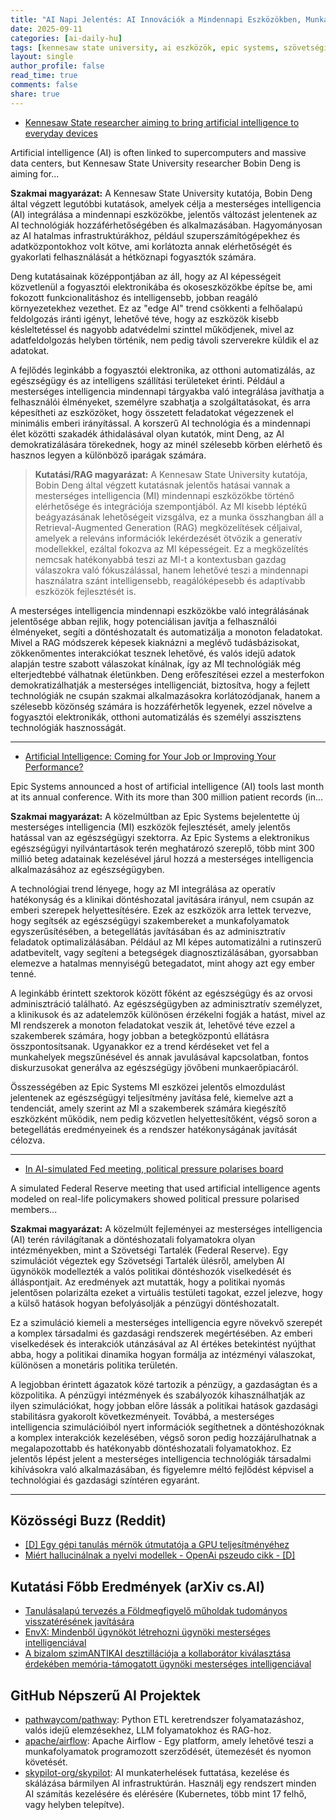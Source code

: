 ```yaml
---
title: "AI Napi Jelentés: AI Innovációk a Mindennapi Eszközökben, Munkahelyi Hatékonyság és Politikai Szimuláció (2025-09-11)"
date: 2025-09-11
categories: [ai-daily-hu]
tags: [kennesaw state university, ai eszközök, epic systems, szövetségi tartalék, mesterséges intelligencia a technológiában, munkahelyi teljesítmény, szimulációs tanulmányok]
layout: single
author_profile: false
read_time: true
comments: false
share: true
---
```

- [Kennesaw State researcher aiming to bring artificial intelligence to everyday devices](https://www.kennesaw.edu/news/stories/2025/researcher-aiming-to-bring-artificial-intelligence-everyday-devices.php)

Artificial intelligence (AI) is often linked to supercomputers and massive data centers, but Kennesaw State University researcher Bobin Deng is aiming for...

**Szakmai magyarázat:**
A Kennesaw State University kutatója, Bobin Deng által végzett legutóbbi kutatások, amelyek célja a mesterséges intelligencia (AI) integrálása a mindennapi eszközökbe, jelentős változást jelentenek az AI technológiák hozzáférhetőségében és alkalmazásában. Hagyományosan az AI hatalmas infrastruktúrákhoz, például szuperszámítógépekhez és adatközpontokhoz volt kötve, ami korlátozta annak elérhetőségét és gyakorlati felhasználását a hétköznapi fogyasztók számára.

Deng kutatásainak középpontjában az áll, hogy az AI képességeit közvetlenül a fogyasztói elektronikába és okoseszközökbe építse be, ami fokozott funkcionalitáshoz és intelligensebb, jobban reagáló környezetekhez vezethet. Ez az "edge AI" trend csökkenti a felhőalapú feldolgozás iránti igényt, lehetővé téve, hogy az eszközök kisebb késleltetéssel és nagyobb adatvédelmi szinttel működjenek, mivel az adatfeldolgozás helyben történik, nem pedig távoli szerverekre küldik el az adatokat.

A fejlődés leginkább a fogyasztói elektronika, az otthoni automatizálás, az egészségügy és az intelligens szállítási területeket érinti. Például a mesterséges intelligencia mindennapi tárgyakba való integrálása javíthatja a felhasználói élményeket, személyre szabhatja a szolgáltatásokat, és arra képesítheti az eszközöket, hogy összetett feladatokat végezzenek el minimális emberi irányítással. A korszerű AI technológia és a mindennapi élet közötti szakadék áthidalásával olyan kutatók, mint Deng, az AI demokratizálására törekednek, hogy az minél szélesebb körben elérhető és hasznos legyen a különböző iparágak számára.

> **Kutatási/RAG magyarázat:**
> A Kennesaw State University kutatója, Bobin Deng által végzett kutatásnak jelentős hatásai vannak a mesterséges intelligencia (MI) mindennapi eszközökbe történő elérhetősége és integrációja szempontjából. Az MI kisebb léptékű beágyazásának lehetőségeit vizsgálva, ez a munka összhangban áll a Retrieval-Augmented Generation (RAG) megközelítések céljaival, amelyek a releváns információk lekérdezését ötvözik a generatív modellekkel, ezáltal fokozva az MI képességeit. Ez a megközelítés nemcsak hatékonyabbá teszi az MI-t a kontextusban gazdag válaszokra való fókuszálással, hanem lehetővé teszi a mindennapi használatra szánt intelligensebb, reagálóképesebb és adaptívabb eszközök fejlesztését is.

A mesterséges intelligencia mindennapi eszközökbe való integrálásának jelentősége abban rejlik, hogy potenciálisan javítja a felhasználói élményeket, segíti a döntéshozatalt és automatizálja a monoton feladatokat. Mivel a RAG módszerek képesek kiaknázni a meglévő tudásbázisokat, zökkenőmentes interakciókat tesznek lehetővé, és valós idejű adatok alapján testre szabott válaszokat kínálnak, így az MI technológiák még elterjedtebbé válhatnak életünkben. Deng erőfeszítései ezzel a mesterfokon demokratizálhatják a mesterséges intelligenciát, biztosítva, hogy a fejlett technológiák ne csupán szakmai alkalmazásokra korlátozódjanak, hanem a szélesebb közönség számára is hozzáférhetők legyenek, ezzel növelve a fogyasztói elektronikák, otthoni automatizálás és személyi asszisztens technológiák hasznosságát.

---
- [Artificial Intelligence: Coming for Your Job or Improving Your Performance?](https://www.pharmacytimes.com/view/artificial-intelligence-coming-for-your-job-or-improving-your-performance-)

Epic Systems announced a host of artificial intelligence (AI) tools last month at its annual conference. With its more than 300 million patient records (in...

**Szakmai magyarázat:**
A közelmúltban az Epic Systems bejelentette új mesterséges intelligencia (MI) eszközök fejlesztését, amely jelentős hatással van az egészségügyi szektorra. Az Epic Systems a elektronikus egészségügyi nyilvántartások terén meghatározó szereplő, több mint 300 millió beteg adatainak kezelésével járul hozzá a mesterséges intelligencia alkalmazásához az egészségügyben.

A technológiai trend lényege, hogy az MI integrálása az operatív hatékonyság és a klinikai döntéshozatal javítására irányul, nem csupán az emberi szerepek helyettesítésére. Ezek az eszközök arra lettek tervezve, hogy segítsék az egészségügyi szakembereket a munkafolyamatok egyszerűsítésében, a betegellátás javításában és az adminisztratív feladatok optimalizálásában. Például az MI képes automatizálni a rutinszerű adatbevitelt, vagy segíteni a betegségek diagnosztizálásában, gyorsabban elemezve a hatalmas mennyiségű betegadatot, mint ahogy azt egy ember tenné.

A leginkább érintett szektorok között főként az egészségügy és az orvosi adminisztráció található. Az egészségügyben az adminisztratív személyzet, a klinikusok és az adatelemzők különösen érzékelni fogják a hatást, mivel az MI rendszerek a monoton feladatokat veszik át, lehetővé téve ezzel a szakemberek számára, hogy jobban a betegközpontú ellátásra összpontosítsanak. Ugyanakkor ez a trend kérdéseket vet fel a munkahelyek megszűnésével és annak javulásával kapcsolatban, fontos diskurzusokat generálva az egészségügy jövőbeni munkaerőpiacáról.

Összességében az Epic Systems MI eszközei jelentős elmozdulást jelentenek az egészségügyi teljesítmény javítása felé, kiemelve azt a tendenciát, amely szerint az MI a szakemberek számára kiegészítő eszközként működik, nem pedig közvetlen helyettesítőként, végső soron a betegellátás eredményeinek és a rendszer hatékonyságának javítását célozva.

---
- [In AI-simulated Fed meeting, political pressure polarises board](https://www.reuters.com/world/us/ai-simulated-fed-meeting-political-pressure-polarises-board-2025-09-11/)

A simulated Federal Reserve meeting that used artificial intelligence agents modeled on real-life policymakers showed political pressure polarised members...

**Szakmai magyarázat:**
A közelmúlt fejleményei az mesterséges intelligencia (AI) terén rávilágítanak a döntéshozatali folyamatokra olyan intézményekben, mint a Szövetségi Tartalék (Federal Reserve). Egy szimulációt végeztek egy Szövetségi Tartalék ülésről, amelyben AI ügynökök modellezték a valós politikai döntéshozók viselkedését és álláspontjait. Az eredmények azt mutatták, hogy a politikai nyomás jelentősen polarizálta ezeket a virtuális testületi tagokat, ezzel jelezve, hogy a külső hatások hogyan befolyásolják a pénzügyi döntéshozatalt.

Ez a szimuláció kiemeli a mesterséges intelligencia egyre növekvő szerepét a komplex társadalmi és gazdasági rendszerek megértésében. Az emberi viselkedések és interakciók utánzásával az AI értékes betekintést nyújthat abba, hogy a politikai dinamika hogyan formálja az intézményi válaszokat, különösen a monetáris politika területén.

A legjobban érintett ágazatok közé tartozik a pénzügy, a gazdaságtan és a közpolitika. A pénzügyi intézmények és szabályozók kihasználhatják az ilyen szimulációkat, hogy jobban előre lássák a politikai hatások gazdasági stabilitásra gyakorolt következményeit. Továbbá, a mesterséges intelligencia szimulációiból nyert információk segíthetnek a döntéshozóknak a komplex interakciók kezelésében, végső soron pedig hozzájárulhatnak a megalapozottabb és hatékonyabb döntéshozatali folyamatokhoz. Ez jelentős lépést jelent a mesterséges intelligencia technológiák társadalmi kihívásokra való alkalmazásában, és figyelemre méltó fejlődést képvisel a technológiai és gazdasági színtéren egyaránt.

---
## Közösségi Buzz (Reddit)
- [[D] Egy gépi tanulás mérnök útmutatója a GPU teljesítményéhez](https://www.reddit.com/r/MachineLearning/comments/1n9k5e9/d_an_ml_engineers_guide_to_gpu_performance/)
- [Miért hallucinálnak a nyelvi modellek - OpenAi pszeudo cikk - [D]](https://www.reddit.com/r/MachineLearning/comments/1namvsk/why_language_models_hallucinate_openai_pseudo/)

## Kutatási Főbb Eredmények (arXiv cs.AI)
- [Tanulásalapú tervezés a Földmegfigyelő műholdak tudományos visszatérésének javítására](https://arxiv.org/abs/2509.07997)
- [EnvX: Mindenből ügynököt létrehozni ügynöki mesterséges intelligenciával](https://arxiv.org/abs/2509.08088)
- [A bizalom szimANTIKAI desztillációja a kollaborátor kiválasztása érdekében memória-támogatott ügynöki mesterséges intelligenciával](https://arxiv.org/abs/2509.08151)

## GitHub Népszerű AI Projektek
- [pathwaycom/pathway](pathwaycom/pathway): Python ETL keretrendszer folyamatazáshoz, valós idejű elemzésekhez, LLM folyamatokhoz és RAG-hoz.
- [apache/airflow](apache/airflow): Apache Airflow - Egy platform, amely lehetővé teszi a munkafolyamatok programozott szerződését, ütemezését és nyomon követését.
- [skypilot-org/skypilot](skypilot-org/skypilot): AI munkaterhelések futtatása, kezelése és skálázása bármilyen AI infrastruktúrán. Használj egy rendszert minden AI számítás kezelésére és elérésére (Kubernetes, több mint 17 felhő, vagy helyben telepítve).